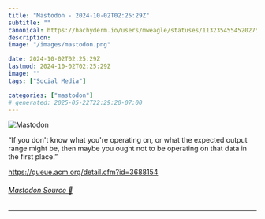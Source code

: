 ```yaml
---
title: "Mastodon - 2024-10-02T02:25:29Z"
subtitle: ""
canonical: https://hachyderm.io/users/mweagle/statuses/113235455452027589
description:
image: "/images/mastodon.png"

date: 2024-10-02T02:25:29Z
lastmod: 2024-10-02T02:25:29Z
image: ""
tags: ["Social Media"]

categories: ["mastodon"]
# generated: 2025-05-22T22:29:20-07:00
---
```

![Mastodon](/images/mastodon.png)

<p>“If you don&#39;t know what you&#39;re operating on, or what the expected output range might be, then maybe you ought not to be operating on that data in the first place.”</p><p><a href="https://queue.acm.org/detail.cfm?id=3688154" target="_blank" rel="nofollow noopener noreferrer" translate="no"><span class="invisible">https://</span><span class="ellipsis">queue.acm.org/detail.cfm?id=36</span><span class="invisible">88154</span></a></p>


###### [Mastodon Source 🐘](https://hachyderm.io/@mweagle/113235455452027589)

___

